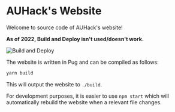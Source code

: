 # AUHack's Website
Welcome to source code of AUHack's website! 

**As of 2022, Build and Deploy isn't used/doesn't work.**

![Build and Deploy](https://github.com/AUHack/web/workflows/Build%20and%20Deploy/badge.svg?branch=master)

The website is written in Pug and can be compiled as follows:

```bash
yarn build
```

This will output the website to `./build`.

For development purposes, it is easier to use `npm start` which will automatically rebuild the website when a relevant file changes.

